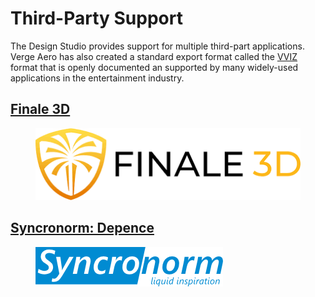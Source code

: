 # Third-Party Support

The Design Studio provides support for multiple third-part applications. Verge Aero has also created a standard export format called the [VVIZ ](../vviz-format.md)format that is openly documented an supported by many widely-used applications in the entertainment industry.

## [Finale 3D](../vviz-format.md#finale3d)

<figure><img src="../../../.gitbook/assets/images (1).png" alt=""><figcaption></figcaption></figure>

## [Syncronorm: Depence](syncronorm-depence.md)

<figure><img src="../../../.gitbook/assets/image (3).png" alt=""><figcaption></figcaption></figure>

